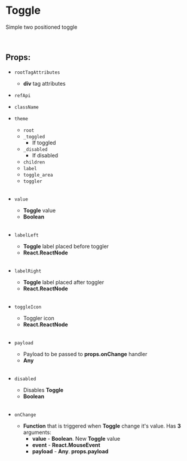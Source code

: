 # Toggle

Simple two positioned toggle<br />

<br />

## Props:

- `rootTagAttributes`
    - **div** tag attributes

- `refApi`

- `className`

- `theme`
    - `root`
    - `_toggled`
        - If toggled
    - `_disabled`
        - If disabled
    - `children`
    - `label`
    - `toggle_area`
    - `toggler`<br /><br />

- `value`
    - **Toggle** value
    - **Boolean**<br /><br />

- `labelLeft`
    - **Toggle** label placed before toggler
    - **React.ReactNode**<br /><br />

- `labelRight`
    - **Toggle** label placed after toggler
    - **React.ReactNode**<br /><br />

- `toggleIcon`
    - Toggler icon
    - **React.ReactNode**<br /><br />

- `payload`
    - Payload to be passed to **props.onChange** handler
    - **Any**<br /><br />

- `disabled`
    - Disables **Toggle**
    - **Boolean**<br /><br />

- `onChange`
    - **Function** that is triggered when **Toggle** change it's value. Has **3** arguments:
        - **value** - **Boolean**. New **Toggle** value
        - **event** - **React.MouseEvent**
        - **payload** - **Any**. **props.payload**